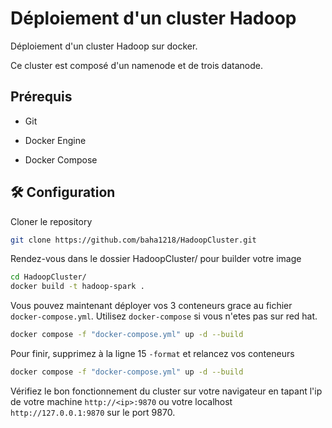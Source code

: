 
# Déploiement d'un cluster Hadoop

Déploiement d'un cluster Hadoop sur docker.

Ce cluster est composé d'un namenode et de trois datanode.


## Prérequis

- Git

- Docker Engine

- Docker Compose


## 🛠 Configuration



Cloner le repository

```bash
git clone https://github.com/baha1218/HadoopCluster.git
```

Rendez-vous dans le dossier HadoopCluster/ pour builder votre image

```bash
cd HadoopCluster/
docker build -t hadoop-spark .
```

Vous pouvez maintenant déployer vos 3 conteneurs grace au fichier `docker-compose.yml`. Utilisez `docker-compose` si vous n'etes pas sur red hat.

```bash
docker compose -f "docker-compose.yml" up -d --build
```

Pour finir, supprimez à la ligne 15 `-format` et relancez vos conteneurs

```bash
docker compose -f "docker-compose.yml" up -d --build
```
Vérifiez le bon fonctionnement du cluster sur votre navigateur en tapant l'ip de votre machine `http://<ip>:9870` ou votre localhost `http://127.0.0.1:9870` sur le port 9870.

